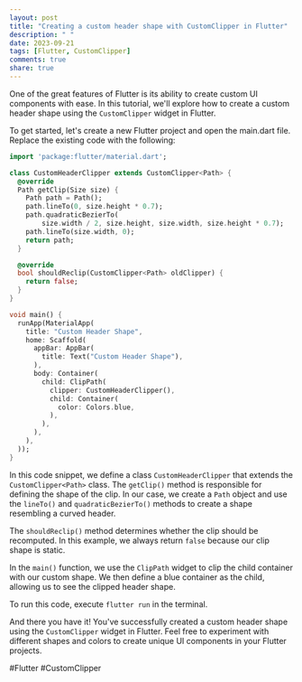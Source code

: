 ```yaml
---
layout: post
title: "Creating a custom header shape with CustomClipper in Flutter"
description: " "
date: 2023-09-21
tags: [Flutter, CustomClipper]
comments: true
share: true
---
```


One of the great features of Flutter is its ability to create custom UI components with ease. In this tutorial, we'll explore how to create a custom header shape using the `CustomClipper` widget in Flutter.

To get started, let's create a new Flutter project and open the main.dart file. Replace the existing code with the following:

```dart
import 'package:flutter/material.dart';

class CustomHeaderClipper extends CustomClipper<Path> {
  @override
  Path getClip(Size size) {
    Path path = Path();
    path.lineTo(0, size.height * 0.7);
    path.quadraticBezierTo(
        size.width / 2, size.height, size.width, size.height * 0.7);
    path.lineTo(size.width, 0);
    return path;
  }

  @override
  bool shouldReclip(CustomClipper<Path> oldClipper) {
    return false;
  }
}

void main() {
  runApp(MaterialApp(
    title: "Custom Header Shape",
    home: Scaffold(
      appBar: AppBar(
        title: Text("Custom Header Shape"),
      ),
      body: Container(
        child: ClipPath(
          clipper: CustomHeaderClipper(),
          child: Container(
            color: Colors.blue,
          ),
        ),
      ),
    ),
  ));
}
```

In this code snippet, we define a class `CustomHeaderClipper` that extends the `CustomClipper<Path>` class. The `getClip()` method is responsible for defining the shape of the clip. In our case, we create a `Path` object and use the `lineTo()` and `quadraticBezierTo()` methods to create a shape resembling a curved header.

The `shouldReclip()` method determines whether the clip should be recomputed. In this example, we always return `false` because our clip shape is static.

In the `main()` function, we use the `ClipPath` widget to clip the child container with our custom shape. We then define a blue container as the child, allowing us to see the clipped header shape.

To run this code, execute `flutter run` in the terminal.

And there you have it! You've successfully created a custom header shape using the `CustomClipper` widget in Flutter. Feel free to experiment with different shapes and colors to create unique UI components in your Flutter projects.

\#Flutter #CustomClipper